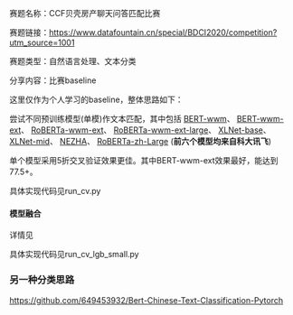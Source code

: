 赛题名称：CCF贝壳房产聊天问答匹配比赛

赛题链接：https://www.datafountain.cn/special/BDCI2020/competition?utm_source=1001

赛题类型：自然语言处理、文本分类

分享内容：比赛baseline

这里仅作为个人学习的baseline，整体思路如下：

尝试不同预训练模型(单模)作文本匹配，其中包括
[BERT-wwm](https://github.com/ymcui/Chinese-BERT-wwm)、
[BERT-wwm-ext](https://github.com/ymcui/Chinese-BERT-wwm)、
[RoBERTa-wwm-ext](https://github.com/ymcui/Chinese-BERT-wwm)、
[RoBERTa-wwm-ext-large](https://github.com/ymcui/Chinese-BERT-wwm)、
[XLNet-base](https://github.com/ymcui/Chinese-XLNet)、
[XLNet-mid](https://github.com/ymcui/Chinese-XLNet)、
[NEZHA](https://github.com/lonePatient/NeZha_Chinese_PyTorch)、
[RoBERTa-zh-Large](https://github.com/brightmart/roberta_zh)
(**前六个模型均来自科大讯飞**)

单个模型采用5折交叉验证效果更佳。其中BERT-wwm-ext效果最好，能达到77.5+。

具体实现代码见run_cv.py

#### 模型融合

详情见

[CCF贝壳房产聊天问答匹配高分思路]: https://mp.weixin.qq.com/s?__biz=MzIwNDA5NDYzNA==&amp;mid=2247487962&amp;idx=1&amp;sn=91269fcde0d47f8f3899bf77fe34e415&amp;chksm=96c43c1fa1b3b509593b2baed411e57f47d5990b316f6c56a6f7e10802a470b0b3cd55239a78&amp;scene=132#wechat_redirect

具体实现代码见run_cv_lgb_small.py

### 另一种分类思路
https://github.com/649453932/Bert-Chinese-Text-Classification-Pytorch
